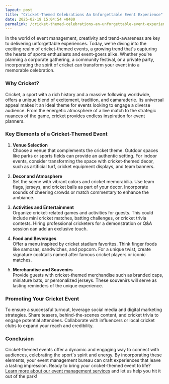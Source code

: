 ```yaml
---
layout: post
title: "Cricket-Themed Celebrations An Unforgettable Event Experience"
date: 2025-02-19 15:04:54 +0400
permalink: /cricket-themed-celebrations-an-unforgettable-event-experience/
---
```



In the world of event management, creativity and trend-awareness are key to delivering unforgettable experiences. Today, we're diving into the exciting realm of cricket-themed events, a growing trend that's capturing the hearts of sports enthusiasts and event-goers alike. Whether you're planning a corporate gathering, a community festival, or a private party, incorporating the spirit of cricket can transform your event into a memorable celebration.

### Why Cricket?

Cricket, a sport with a rich history and a massive following worldwide, offers a unique blend of excitement, tradition, and camaraderie. Its universal appeal makes it an ideal theme for events looking to engage a diverse audience. From the energetic atmosphere of a live match to the strategic nuances of the game, cricket provides endless inspiration for event planners.

### Key Elements of a Cricket-Themed Event

1. **Venue Selection**  
   Choose a venue that complements the cricket theme. Outdoor spaces like parks or sports fields can provide an authentic setting. For indoor events, consider transforming the space with cricket-themed decor, such as artificial turf, cricket equipment displays, and team banners.

2. **Decor and Atmosphere**  
   Set the scene with vibrant colors and cricket memorabilia. Use team flags, jerseys, and cricket balls as part of your decor. Incorporate sounds of cheering crowds or match commentary to enhance the ambiance.

3. **Activities and Entertainment**  
   Organize cricket-related games and activities for guests. This could include mini cricket matches, batting challenges, or cricket trivia contests. Hiring professional cricketers for a demonstration or Q&A session can add an exclusive touch.

4. **Food and Beverages**  
   Offer a menu inspired by cricket stadium favorites. Think finger foods like samosas, sandwiches, and popcorn. For a unique twist, create signature cocktails named after famous cricket players or iconic matches.

5. **Merchandise and Souvenirs**  
   Provide guests with cricket-themed merchandise such as branded caps, miniature bats, or personalized jerseys. These souvenirs will serve as lasting reminders of the unique experience.

### Promoting Your Cricket Event

To ensure a successful turnout, leverage social media and digital marketing strategies. Share teasers, behind-the-scenes content, and cricket trivia to engage potential attendees. Collaborate with influencers or local cricket clubs to expand your reach and credibility.

### Conclusion

Cricket-themed events offer a dynamic and engaging way to connect with audiences, celebrating the sport's spirit and energy. By incorporating these elements, your event management bureau can craft experiences that leave a lasting impression. Ready to bring your cricket-themed event to life? [Learn more about our event management services](https://geventm.com/) and let us help you hit it out of the park!